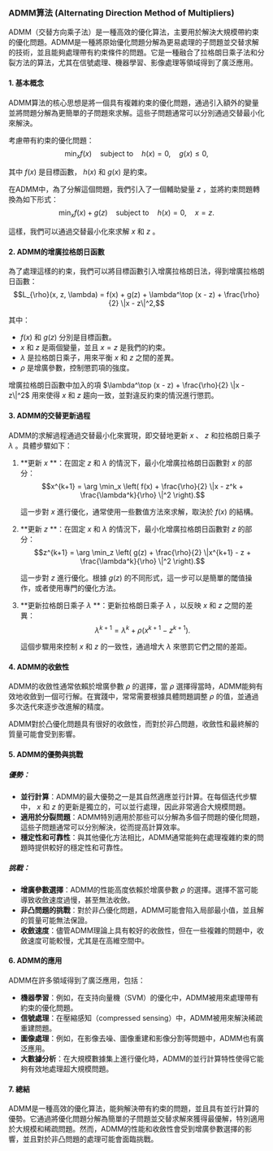 ### ADMM算法 (Alternating Direction Method of Multipliers)

ADMM（交替方向乘子法）是一種高效的優化算法，主要用於解決大規模帶約束的優化問題。ADMM是一種將原始優化問題分解為更易處理的子問題並交替求解的技術，並且能夠處理帶有約束條件的問題。它是一種融合了拉格朗日乘子法和分裂方法的算法，尤其在信號處理、機器學習、影像處理等領域得到了廣泛應用。

#### 1. **基本概念**

ADMM算法的核心思想是將一個具有複雜約束的優化問題，通過引入額外的變量並將問題分解為更簡單的子問題來求解。這些子問題通常可以分別通過交替最小化來解決。

考慮帶有約束的優化問題：
$$\min_x f(x) \quad \text{subject to} \quad h(x) = 0, \quad g(x) \leq 0,$$

其中  $`f(x)`$  是目標函數， $`h(x)`$  和  $`g(x)`$  是約束。

在ADMM中，為了分解這個問題，我們引入了一個輔助變量  $`z`$ ，並將約束問題轉換為如下形式：
$$\min_x f(x) + g(z) \quad \text{subject to} \quad h(x) = 0, \quad x = z.$$


這樣，我們可以通過交替最小化來求解  $`x`$  和  $`z`$ 。

#### 2. **ADMM的增廣拉格朗日函數**

為了處理這樣的約束，我們可以將目標函數引入增廣拉格朗日法，得到增廣拉格朗日函數：
$$L_{\rho}(x, z, \lambda) = f(x) + g(z) + \lambda^\top (x - z) + \frac{\rho}{2} \|x - z\|^2,$$

其中：
-  $`f(x)`$  和  $`g(z)`$  分別是目標函數。
-  $`x`$  和  $`z`$  是兩個變量，並且  $`x = z`$  是我們的約束。
-  $`\lambda`$  是拉格朗日乘子，用來平衡  $`x`$  和  $`z`$  之間的差異。
-  $`\rho`$  是增廣參數，控制懲罰項的強度。

增廣拉格朗日函數中加入的項  $`\lambda^\top (x - z) + \frac{\rho}{2} \|x - z\|^2`$  用來使得  $`x`$  和  $`z`$  趨向一致，並對違反約束的情況進行懲罰。

#### 3. **ADMM的交替更新過程**

ADMM的求解過程通過交替最小化來實現，即交替地更新  $`x`$ 、 $`z`$  和拉格朗日乘子  $`\lambda`$ 。具體步驟如下：

1. **更新  $`x`$ **：在固定  $`z`$  和  $`\lambda`$  的情況下，最小化增廣拉格朗日函數對  $`x`$  的部分：
   $$x^{k+1} = \arg \min_x \left( f(x) + \frac{\rho}{2} \|x - z^k + \frac{\lambda^k}{\rho} \|^2 \right).$$

   這一步對  $`x`$  進行優化，通常使用一些數值方法來求解，取決於  $`f(x)`$  的結構。

2. **更新  $`z`$ **：在固定  $`x`$  和  $`\lambda`$  的情況下，最小化增廣拉格朗日函數對  $`z`$  的部分：
   $$z^{k+1} = \arg \min_z \left( g(z) + \frac{\rho}{2} \|x^{k+1} - z + \frac{\lambda^k}{\rho} \|^2 \right).$$

   這一步對  $`z`$  進行優化。根據  $`g(z)`$  的不同形式，這一步可以是簡單的閾值操作，或者使用專門的優化方法。

3. **更新拉格朗日乘子  $`\lambda`$ **：更新拉格朗日乘子  $`\lambda`$ ，以反映  $`x`$  和  $`z`$  之間的差異：
   $$\lambda^{k+1} = \lambda^k + \rho (x^{k+1} - z^{k+1}).$$

   這個步驟用來控制  $`x`$  和  $`z`$  的一致性，通過增大  $`\lambda`$  來懲罰它們之間的差距。

#### 4. **ADMM的收斂性**

ADMM的收斂性通常依賴於增廣參數  $`\rho`$  的選擇，當  $`\rho`$  選擇得當時，ADMM能夠有效地收斂到一個可行解。在實踐中，常常需要根據具體問題調整  $`\rho`$  的值，並通過多次迭代來逐步改進解的精度。

ADMM對於凸優化問題具有很好的收斂性，而對於非凸問題，收斂性和最終解的質量可能會受到影響。

#### 5. **ADMM的優勢與挑戰**

##### 優勢：
- **並行計算**：ADMM的最大優勢之一是其自然適應並行計算。在每個迭代步驟中， $`x`$  和  $`z`$  的更新是獨立的，可以並行處理，因此非常適合大規模問題。
- **適用於分裂問題**：ADMM特別適用於那些可以分解為多個子問題的優化問題，這些子問題通常可以分別解決，從而提高計算效率。
- **穩定性和可靠性**：與其他優化方法相比，ADMM通常能夠在處理複雜約束的問題時提供較好的穩定性和可靠性。

##### 挑戰：
- **增廣參數選擇**：ADMM的性能高度依賴於增廣參數  $`\rho`$  的選擇。選擇不當可能導致收斂速度過慢，甚至無法收斂。
- **非凸問題的挑戰**：對於非凸優化問題，ADMM可能會陷入局部最小值，並且解的質量可能無法保證。
- **收斂速度**：儘管ADMM理論上具有較好的收斂性，但在一些複雜的問題中，收斂速度可能較慢，尤其是在高維空間中。

#### 6. **ADMM的應用**

ADMM在許多領域得到了廣泛應用，包括：
- **機器學習**：例如，在支持向量機（SVM）的優化中，ADMM被用來處理帶有約束的優化問題。
- **信號處理**：在壓縮感知（compressed sensing）中，ADMM被用來解決稀疏重建問題。
- **圖像處理**：例如，在影像去噪、圖像重建和影像分割等問題中，ADMM也有廣泛應用。
- **大數據分析**：在大規模數據集上進行優化時，ADMM的並行計算特性使得它能夠有效地處理超大規模問題。

#### 7. **總結**

ADMM是一種高效的優化算法，能夠解決帶有約束的問題，並且具有並行計算的優勢。它通過將優化問題分解為簡單的子問題並交替求解來獲得最優解，特別適用於大規模和稀疏問題。然而，ADMM的性能和收斂性會受到增廣參數選擇的影響，並且對於非凸問題的處理可能會面臨挑戰。